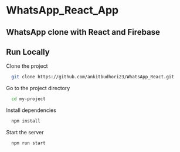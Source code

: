 # WhatsApp_React_App

## WhatsApp clone with React and Firebase
## Run Locally

Clone the project

```bash
  git clone https://github.com/ankitbudhori23/WhatsApp_React.git
```

Go to the project directory

```bash
  cd my-project
```

Install dependencies

```bash
  npm install
```

Start the server

```bash
  npm run start
```

